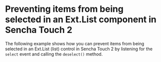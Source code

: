 # Preventing items from being selected in an Ext.List component in Sencha Touch 2 #

The following example shows how you can prevent items from being selected in an Ext.List (list) control in Sencha Touch 2 by listening for the `select` event and calling the `deselect()` method.
